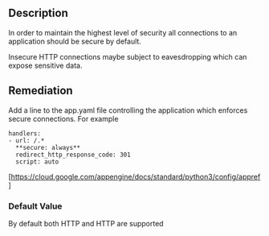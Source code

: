 ## Description

In order to maintain the highest level of security all connections to an application should be secure by default.

Insecure HTTP connections maybe subject to eavesdropping which can expose sensitive data.

## Remediation

Add a line to the app.yaml file controlling the application which enforces secure connections. For example

```
handlers:
- url: /.*
  **secure: always**
  redirect_http_response_code: 301
  script: auto
```
[https://cloud.google.com/appengine/docs/standard/python3/config/appref]

### Default Value

By default both HTTP and HTTP are supported
